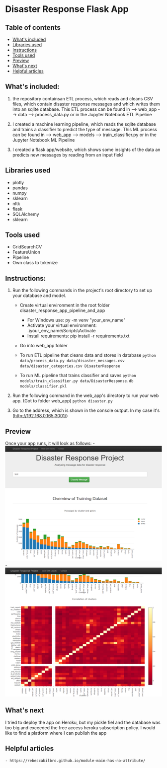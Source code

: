 # Disaster Response Flask App

## Table of contents

- [What's included](#whats-included)
- [Libraries used](#libraries-used)
- [Instructions](#instructions)
- [Tools used](#tools-used)
- [Preview](#preview)
- [What's next](#next)
- [Helpful articles](#articles)



## What's included:
1. the repository containsan ETL process, which reads and cleans CSV files, which contain disaster response messages and which writes them into an sqlite database. This ETL process can be found in --> web_app --> data --> process_data.py or in the Jupyter Notebook ETL Pipeline

2. I created a machine learning pipeline, which reads the sqlite database and trains a classifier to predict the type of message. This ML process can be found in --> web_app --> models --> train_classifier.py or in the Jupyter Notebook ML Pipeline

3. I created a flask app/website, which shows some insights of the data an predicts new messages by reading from an input field

## Libraries used
- plotly
- pandas
- numpy
- sklearn
- nltk
- flask
- SQLAlchemy
- sklearn


## Tools used
- GridSearchCV
- FeatureUnion
- Pipeline
- Own class to tokenize


## Instructions:
1. Run the following commands in the project's root directory to set up your database and model.

    - Create virtual environment in the root folder disaster_response_app_pipeline_and_app
        - For Windows use: py -m venv "your_env_name"
        - Activate your virtual environment: .\your_env_name\Scripts\Activate
        - Install requirements: pip install -r requirements.txt
    
    - Go into web_app folder

    - To run ETL pipeline that cleans data and stores in database
        `python data/process_data.py data/disaster_messages.csv data/disaster_categories.csv DisasterResponse`
    - To run ML pipeline that trains classifier and saves
        `python models/train_classifier.py data/DisasterResponse.db models/classifier.pkl`

2. Run the following command in the web_app's directory to run your web app. (Got to folder web_app)
    `python disaster.py`

3. Go to the address, which is shown in the console output. In my case it's (http://192.168.0.165:3001/)

## Preview
Once your app runs, it will look as follows:
    -![Cluster_by_genre](https://github.com/EriRika/disaster_response_app_pipeline_and_app/blob/master/pictures/App_preview.PNG "Cluster by Genre")
    -![Cluster_by_genre](https://github.com/EriRika/disaster_response_app_pipeline_and_app/blob/master/pictures/App_preview_2.PNG "Cluster by Genre")
    
    
## What's next
I tried to deploy the app on Heroku, but my pickle fiel and the database was too big and exceeded the free access heroku subscription policy. I would like to find a platform where I can publish the app

## Helpful articles
    - https://rebeccabilbro.github.io/module-main-has-no-attribute/
    

